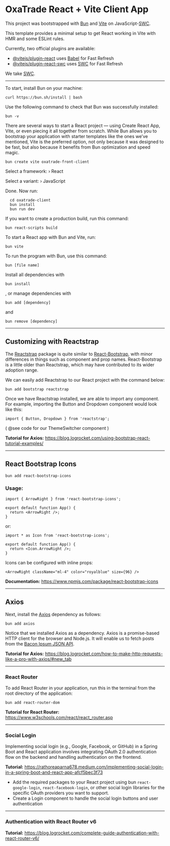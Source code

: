 # OxaTrade React + Vite Client App

This project was bootstrapped with [Bun](https://bun.sh/) and [Vite](https://vitest.dev/) on JavaScript-[SWC](https://swc.rs).

This template provides a minimal setup to get React working in Vite with HMR and some ESLint rules.

Currently, two official plugins are available:

- [@vitejs/plugin-react](https://github.com/vitejs/vite-plugin-react/blob/main/packages/plugin-react/README.md) uses [Babel](https://babeljs.io/) for Fast Refresh
- [@vitejs/plugin-react-swc](https://github.com/vitejs/vite-plugin-react-swc) uses [SWC](https://swc.rs/) for Fast Refresh

We take [SWC](https://swc.rs/).
___

To start, install Bun on your machine:

```
curl https://bun.sh/install | bash
```

Use the following command to check that Bun was successfully installed:

```
bun -v
```

There are several ways to start a React project — using Create React App, Vite, or even piecing it all together from scratch. While Bun allows you to bootstrap your application with starter templates like the ones we’ve mentioned, Vite is the preferred option, not only because it was designed to be fast, but also because it benefits from Bun optimization and speed magic.

```
bun create vite oxatrade-front-client
```
Select a framework: › React

Select a variant: › JavaScript

Done. Now run:

```
  cd oxatrade-client
  bun install
  bun run dev
```
If you want to create a production build, run this command:

```
bun react-scripts build
```

To start a React app with Bun and Vite, run:

```
bun vite
```

To run the program with Bun, use this command:

```
bun [file name]
```

Install all dependencies with

```
bun install
```

, or manage dependencies with

```
bun add [dependency]
```
and

```
bun remove [dependency]
```
___

## Customizing with Reactstrap

The [Reactstrap](https://www.npmjs.com/package/reactstrap) package is quite similar to [React-Bootstrap](https://www.npmjs.com/package/react-bootstrap), with minor differences in things such as component and prop names. React-Bootstrap is a little older than Reactstrap, which may have contributed to its wider adoption range.

We can easily add Reactstrap to our React project with the command below:

```
bun add bootstrap reactstrap
```

Once we have Reactstrap installed, we are able to import any component. For example, importing the Button and Dropdown component would look like this:

```
import { Button, Dropdown } from 'reactstrap';
```

( @see code for our ThemeSwitcher component )

<b>Tutorial for Axios:</b> https://blog.logrocket.com/using-bootstrap-react-tutorial-examples/

___

## React Bootstrap Icons

```
bun add react-bootstrap-icons
```

### Usage:

```
import { ArrowRight } from 'react-bootstrap-icons';

export default function App() {
  return <ArrowRight />;
}
```

or:

```
import * as Icon from 'react-bootstrap-icons';

export default function App() {
  return <Icon.ArrowRight />;
}
```

Icons can be configured with inline props:

```
<ArrowRight className="ml-4" color="royalblue" size={96} />
```

<b>Documentation:</b> https://www.npmjs.com/package/react-bootstrap-icons
___

## Axios

Next, install the [Axios](https://github.com/axios/axios) dependency as follows:

```
bun add axios
```

Notice that we installed Axios as a dependency. Axios is a promise-based HTTP client for the browser and Node.js. It will enable us to fetch posts from the [Bacon Ipsum JSON API](https://baconipsum.com/json-api/).

<b>Tutorial for Axios:</b> https://blog.logrocket.com/how-to-make-http-requests-like-a-pro-with-axios/#new_tab

___

### React Router

To add React Router in your application, run this in the terminal from the root directory of the application:

```
bun add react-router-dom
```

<b>Tutorial for React Router:</b> https://www.w3schools.com/react/react_router.asp

___

### Social Login

Implementing social login (e.g., Google, Facebook, or GitHub) in a Spring Boot and React application involves integrating OAuth 2.0 authentication flow on the backend and handling authentication on the frontend.

<b>Tutorial:</b> https://rathoreaparna678.medium.com/implementing-social-login-in-a-spring-boot-and-react-app-afcf5bec3f73

- Add the required packages to your React project using bun `react-google-login`, `react-facebook-login`, or other social login libraries for the specific OAuth providers you want to support.
- Create a Login component to handle the social login buttons and user authentication

___

### Authentication with React Router v6

<b>Tutorial:</b> https://blog.logrocket.com/complete-guide-authentication-with-react-router-v6/

